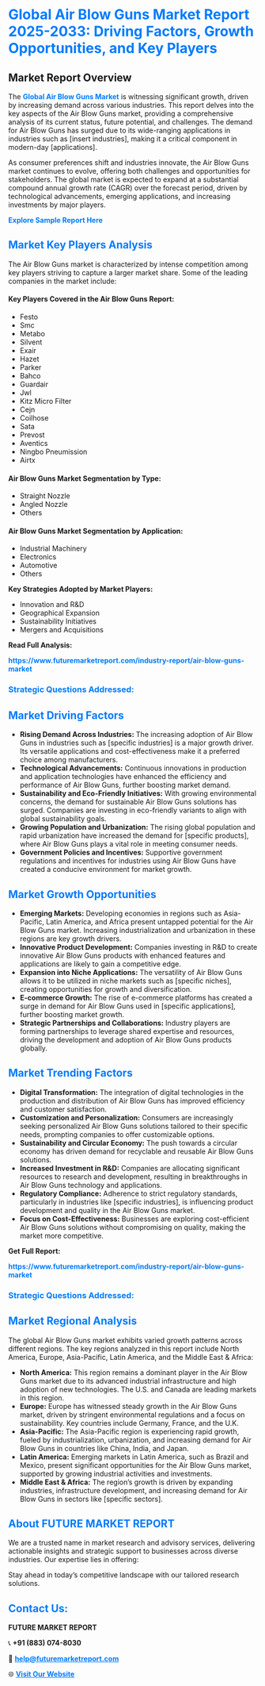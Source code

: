 <h1 style="color: #007BFF;">Global Air Blow Guns Market Report 2025-2033: Driving Factors, Growth Opportunities, and Key Players</h1>

<section id="overview">
<h2>Market Report Overview</h2>
<p>The <a href="https://www.futuremarketreport.com/industry-report/air-blow-guns-market" style="color: #007BFF; text-decoration: none;"><strong>Global Air Blow Guns Market</strong></a> is witnessing significant growth, driven by increasing demand across various industries. This report delves into the key aspects of the Air Blow Guns market, providing a comprehensive analysis of its current status, future potential, and challenges. The demand for Air Blow Guns has surged due to its wide-ranging applications in industries such as [insert industries], making it a critical component in modern-day [applications].</p>
<p>As consumer preferences shift and industries innovate, the Air Blow Guns market continues to evolve, offering both challenges and opportunities for stakeholders. The global market is expected to expand at a substantial compound annual growth rate (CAGR) over the forecast period, driven by technological advancements, emerging applications, and increasing investments by major players.</p>
</section>

<section id="overview">
<p><a href="https://www.futuremarketreport.com/request-sample/reportId=88257" style="color: #007BFF; text-decoration: none;"><strong>Explore Sample Report Here</strong></a></p>
</section>

<section id="key-players">
<h2 style="color: #007BFF;">Market Key Players Analysis</h2>
<p>The Air Blow Guns market is characterized by intense competition among key players striving to capture a larger market share. Some of the leading companies in the market include:</p>
<h4>Key Players Covered in the Air Blow Guns Report:</h4>
<ul><li>Festo</li><li>Smc</li><li>Metabo</li><li>Silvent</li><li>Exair</li><li>Hazet</li><li>Parker</li><li>Bahco</li><li>Guardair</li><li>Jwl</li><li>Kitz Micro Filter</li><li>Cejn</li><li>Coilhose</li><li>Sata</li><li>Prevost</li><li>Aventics</li><li>Ningbo Pneumission</li><li>Airtx</li></ul>
<h4>Air Blow Guns Market Segmentation by Type:</h4>
<ul><li>Straight Nozzle</li><li>Angled Nozzle</li><li>Others</li></ul>

<h4>Air Blow Guns Market Segmentation by Application:</h4>
<ul><li>Industrial Machinery</li><li>Electronics</li><li>Automotive</li><li>Others</li></ul>
<p><strong>Key Strategies Adopted by Market Players:</strong></p>
<ul>
<li>Innovation and R&D</li>
<li>Geographical Expansion</li>
<li>Sustainability Initiatives</li>
<li>Mergers and Acquisitions</li>
</ul>
</section>

<section>
<p><strong>Read Full Analysis: </strong></p><a href="https://www.futuremarketreport.com/industry-report/air-blow-guns-market" style="color: #007BFF; text-decoration: none;"><strong>https://www.futuremarketreport.com/industry-report/air-blow-guns-market</strong></a>
<h3 style="color: #007BFF;">Strategic Questions Addressed:</h3>
</section>

<section id="driving-factors">
<h2 style="color: #007BFF;">Market Driving Factors</h2>
<ul>
<li><strong>Rising Demand Across Industries:</strong> The increasing adoption of Air Blow Guns in industries such as [specific industries] is a major growth driver. Its versatile applications and cost-effectiveness make it a preferred choice among manufacturers.</li>
<li><strong>Technological Advancements:</strong> Continuous innovations in production and application technologies have enhanced the efficiency and performance of Air Blow Guns, further boosting market demand.</li>
<li><strong>Sustainability and Eco-Friendly Initiatives:</strong> With growing environmental concerns, the demand for sustainable Air Blow Guns solutions has surged. Companies are investing in eco-friendly variants to align with global sustainability goals.</li>
<li><strong>Growing Population and Urbanization:</strong> The rising global population and rapid urbanization have increased the demand for [specific products], where Air Blow Guns plays a vital role in meeting consumer needs.</li>
<li><strong>Government Policies and Incentives:</strong> Supportive government regulations and incentives for industries using Air Blow Guns have created a conducive environment for market growth.</li>
</ul>
</section>

<section id="growth-opportunities">
<h2 style="color: #007BFF;">Market Growth Opportunities</h2>
<ul>
<li><strong>Emerging Markets:</strong> Developing economies in regions such as Asia-Pacific, Latin America, and Africa present untapped potential for the Air Blow Guns market. Increasing industrialization and urbanization in these regions are key growth drivers.</li>
<li><strong>Innovative Product Development:</strong> Companies investing in R&D to create innovative Air Blow Guns products with enhanced features and applications are likely to gain a competitive edge.</li>
<li><strong>Expansion into Niche Applications:</strong> The versatility of Air Blow Guns allows it to be utilized in niche markets such as [specific niches], creating opportunities for growth and diversification.</li>
<li><strong>E-commerce Growth:</strong> The rise of e-commerce platforms has created a surge in demand for Air Blow Guns used in [specific applications], further boosting market growth.</li>
<li><strong>Strategic Partnerships and Collaborations:</strong> Industry players are forming partnerships to leverage shared expertise and resources, driving the development and adoption of Air Blow Guns products globally.</li>
</ul>
</section>

<section id="trending-factors">
<h2 style="color: #007BFF;">Market Trending Factors</h2>
<ul>
<li><strong>Digital Transformation:</strong> The integration of digital technologies in the production and distribution of Air Blow Guns has improved efficiency and customer satisfaction.</li>
<li><strong>Customization and Personalization:</strong> Consumers are increasingly seeking personalized Air Blow Guns solutions tailored to their specific needs, prompting companies to offer customizable options.</li>
<li><strong>Sustainability and Circular Economy:</strong> The push towards a circular economy has driven demand for recyclable and reusable Air Blow Guns solutions.</li>
<li><strong>Increased Investment in R&D:</strong> Companies are allocating significant resources to research and development, resulting in breakthroughs in Air Blow Guns technology and applications.</li>
<li><strong>Regulatory Compliance:</strong> Adherence to strict regulatory standards, particularly in industries like [specific industries], is influencing product development and quality in the Air Blow Guns market.</li>
<li><strong>Focus on Cost-Effectiveness:</strong> Businesses are exploring cost-efficient Air Blow Guns solutions without compromising on quality, making the market more competitive.</li>
</ul>
</section>

<section>
<p><strong>Get Full Report: </strong></p><a href="https://www.futuremarketreport.com/industry-report/air-blow-guns-market" style="color: #007BFF; text-decoration: none;"><strong>https://www.futuremarketreport.com/industry-report/air-blow-guns-market</strong></a>
<h3 style="color: #007BFF;">Strategic Questions Addressed:</h3>
</section>


<section id="regional-analysis">
<h2 style="color: #007BFF;">Market Regional Analysis</h2>
<p>The global Air Blow Guns market exhibits varied growth patterns across different regions. The key regions analyzed in this report include North America, Europe, Asia-Pacific, Latin America, and the Middle East & Africa:</p>
<ul>
<li><strong>North America:</strong> This region remains a dominant player in the Air Blow Guns market due to its advanced industrial infrastructure and high adoption of new technologies. The U.S. and Canada are leading markets in this region.</li>
<li><strong>Europe:</strong> Europe has witnessed steady growth in the Air Blow Guns market, driven by stringent environmental regulations and a focus on sustainability. Key countries include Germany, France, and the U.K.</li>
<li><strong>Asia-Pacific:</strong> The Asia-Pacific region is experiencing rapid growth, fueled by industrialization, urbanization, and increasing demand for Air Blow Guns in countries like China, India, and Japan.</li>
<li><strong>Latin America:</strong> Emerging markets in Latin America, such as Brazil and Mexico, present significant opportunities for the Air Blow Guns market, supported by growing industrial activities and investments.</li>
<li><strong>Middle East & Africa:</strong> The region’s growth is driven by expanding industries, infrastructure development, and increasing demand for Air Blow Guns in sectors like [specific sectors].</li>
</ul>
</section>

<footer>
<h2 style="color: #007BFF;">About FUTURE MARKET REPORT</h2>
<p>We are a trusted name in market research and advisory services, delivering actionable insights and strategic support to businesses across diverse industries. Our expertise lies in offering:</p>

<p>Stay ahead in today’s competitive landscape with our tailored research solutions.</p>

<h2 style="color: #007BFF;">Contact Us:</h2>
<p><strong>FUTURE MARKET REPORT</strong></p>
<p>📞 <strong>+91 (883) 074-8030</strong></p>
<p>📧 <strong><a href="mailto:help@futuremarketreport.com" style="color: #007BFF;">help@futuremarketreport.com</a></strong></p>
<p>🌐 <strong><a href="https://www.futuremarketreport.com/" style="color: #007BFF;">Visit Our Website</a></strong></p>
</footer>